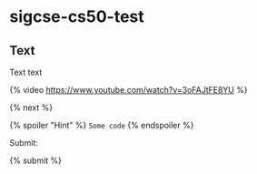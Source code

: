 # sigcse-cs50-test

## Text

Text text

{% video https://www.youtube.com/watch?v=3oFAJtFE8YU %}

{% next %}

{% spoiler "Hint" %}
`Some code`
{% endspoiler %}

Submit:

{% submit %}
